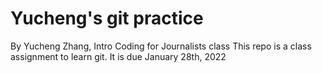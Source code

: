 # Yucheng's git practice
By Yucheng Zhang, Intro Coding for Journalists class
This repo is a class assignment to learn git. It is due January 28th, 2022